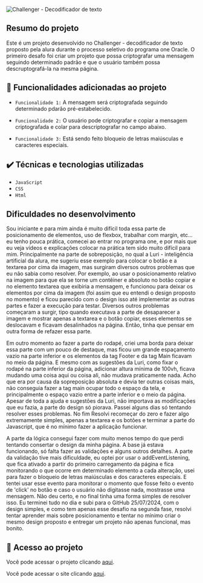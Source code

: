 ![Challenger - Decodificador de texto](https://github.com/user-attachments/assets/6adff7cb-ae95-4856-920f-28d83afdc8f3)

## Resumo do projeto

 Este é um projeto desenvolvido no Challenger - decodificador de texto proposto pela alura durante o processo seletivo do programa one Oracle. O primeiro desafo foi criar um projeto que possa criptografar uma mensagem seguindo determinado padrão e que o usuário também possa descruptografá-la na mesma página.
 
## :hammer: Funcionalidades adicionadas ao projeto
 
- `Funcionalidade 1:` A mensagem será criptografada seguindo determinado pdarão pré-estabelecido.
 
- `Funcionalidade 2:` O usuário pode criptografar e copiar a mensagem criptografada e colar para descriptografar no campo abaixo.
  
-  `Funcionalidade 3:` Está sendo feito bloqueio de letras maiúsculas e caracteres especiais.

## ✔️ Técnicas e tecnologias utilizadas

- ``JavaScript``
- ``CSS``
- ``Html``

## Dificuldades no desenvolvimento

Sou iniciante e para mim ainda é muito difícil toda essa parte de posicionamento de elementos, uso de flexbox, trabalhar com margin, etc... eu tenho pouca prática, comecei ao entrar no programa one, e por mais que eu veja vídeos e explicações colocar na prática tem sido muito difícil para mim. Principalmente na parte de sobreposição, no qual a Luri - inteligência artificial da alura, me sugeriu esse exemplo para colocar o botão e a textarea por cima da imagem, mas surgiram diversos outros problemas que eu não sabia como resolver. Por exemplo, ao usar o posicionamento relativo na imagem para que ela se torne um contêiner e absoluto no botão copiar e no elemento textarea que exibiria a mensagem, e funcionou para deixar os elementos por cima da imagem (foi assim que eu entendi o design proposto no momento) e ficou parecido com o design isso até implementar as outras partes e fazer a execução para testar. Diversos outros problemas começaram a surgir, tipo quando executava a parte de desaparecer a imagem e mostrar apenas a textarea e o botão copiar, esses elementos se deslocavam e ficavam desalinhados na página. Então, tinha que pensar em outra forma de refazer essa parte. 

Em outro momento ao fazer a parte do rodapé, criei uma borda para deixar essa parte com um pouco de destaque, mas ficou um grande espaçamento vazio na parte inferior e os elementos da tag Footer e da tag Main ficavam no meio da página. E mesmo com as sugestões da Luri, como fixar o rodapé na parte inferior da página, adicionar altura mínima de 100vh, ficava mudando uma coisa aqui ou coisa ali, não mudava praticamente nada. Acho que era por causa da sopreposição absoluta e devia ter outras coisas mais, não conseguia fazer a tag main ocupar todo o espaço da tela, e principalmente o espaço vazio entre a parte inferior e o meio da página. Apesar de toda a ajuda e sugestões da Luri, não importava as modificações que eu fazia, a parte do design só piorava. Passei alguns dias só tentando resolver esses problemas. No fim Resolvi recomeçar do zero e fazer algo extremamente simples, apenas a textarea e os botões e terminar a parte do Javascript, que é no mínimo fazer a aplicação funcionar.

A parte da lógica consegui fazer com muito menos tempo do que perdi tentando consertar o design da minha página. A base já estava funcionando, só falta fazer as validações e alguns outros detalhes.  A parte da validação tive mais dificuldade, eu optei por usar o addEventListening, que fica ativado a partir do primeiro carregamento da página e fica monitorando o que ocorre em determinado elemento a cada alteração, usei para fazer o bloqueio de letras maiúsculas e dos caracteres especiais. E tentei usar esse evento para monitorar o momento que fosse feito o evento de 'click' no botão e caso o usuário não digitasse nada, mostrasse uma mensagem. Não deu certo, e no final tinha uma forma simples de resolver isso. Eu terminei tudo no dia e subi para o GitHub 25/07/2024, com o design simples, e como tem apenas esse desafio na segunda fase, resolvi tentar aprender mais sobre posicionamento e tentar no mínimo criar o mesmo design proposto e entregar um projeto não apenas funcional, mas bonito.

## 📁 Acesso ao projeto

Você pode acessar o projeto clicando [aqui](https://github.com/fearauju/Challenger---desafio-1).

Você pode acessar o site clicando [aqui]([https://fearauju.github.io/Challenger---desafio-1/](https://challenger-desafio-1.vercel.app/)).
